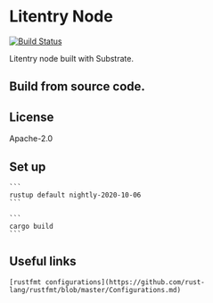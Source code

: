 # Litentry Node
[![Build Status](https://travis-ci.com/litentry/litentry-node.svg?branch=develop)](https://travis-ci.com/litentry/litentry-node)

Litentry node built with Substrate.

## Build from source code.


## License
Apache-2.0


## Set up
    ```
    rustup default nightly-2020-10-06
    ```

    ```
    cargo build
    ```
## Useful links
    [rustfmt configurations](https://github.com/rust-lang/rustfmt/blob/master/Configurations.md)

